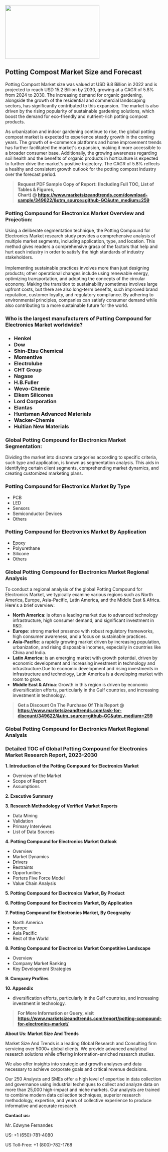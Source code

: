 <p><img class="alignnone size-medium wp-image-20088" src="https://ffe5etoiles.com/wp-content/uploads/2024/12/MST1-300x171.png" alt="" width="300" height="171" /></p><h2>Potting Compost Market Size and Forecast</h2><p>Potting Compost Market size was valued at USD 9.8 Billion in 2022 and is projected to reach USD 15.2 Billion by 2030, growing at a CAGR of 5.8% from 2024 to 2030. The increasing demand for organic gardening, alongside the growth of the residential and commercial landscaping sectors, has significantly contributed to this expansion. The market is also driven by the rising popularity of sustainable gardening solutions, which boost the demand for eco-friendly and nutrient-rich potting compost products.</p><p>As urbanization and indoor gardening continue to rise, the global potting compost market is expected to experience steady growth in the coming years. The growth of e-commerce platforms and home improvement trends has further facilitated the market's expansion, making it more accessible to a broader consumer base. Additionally, the growing awareness regarding soil health and the benefits of organic products in horticulture is expected to further drive the market's positive trajectory. The CAGR of 5.8% reflects a healthy and consistent growth outlook for the potting compost industry over the forecast period.</p></p><blockquote id="" class=""><strong>Request PDF Sample Copy of Report: (Including Full TOC, List of Tables &amp; Figures, Chart)&nbsp;@&nbsp;<strong><a href="https://www.marketsizeandtrends.com/download-sample/349622/&utm_source=github-GC&utm_medium=259" target="_blank">https://www.marketsizeandtrends.com/download-sample/349622/&utm_source=github-GC&utm_medium=259</a></strong></strong></blockquote><h3 id="" class="">Potting Compound for Electronics Market&nbsp;Overview and Projection:</h3><p id="" class="">Using a deliberate segmentation technique, the Potting Compound for Electronics Market research study provides a comprehensive analysis of multiple market segments, including application, type, and location. This method gives readers a comprehensive grasp of the factors that help and hurt each industry in order to satisfy the high standards of industry stakeholders. <br /> <br />Implementing sustainable practices involves more than just designing products; other operational changes include using renewable energy, optimizing transportation, and adopting the concepts of the circular economy. Making the transition to sustainability sometimes involves large upfront costs, but there are also long-term benefits, such improved brand reputation, customer loyalty, and regulatory compliance. By adhering to environmental principles, companies can satisfy consumer demand while also contributing to a more sustainable future for the world.</p><h3 id="" class="">Who is the largest manufacturers of&nbsp;Potting Compound for Electronics Market worldwide?</h3><h3 class=""><p><ul><li>Henkel </li><li> Dow </li><li> Shin-Etsu Chemical </li><li> Momentive </li><li> Electrolube </li><li> CHT Group </li><li> Nagase </li><li> H.B.Fuller </li><li> Wevo-Chemie </li><li> Elkem Silicones </li><li> Lord Corporation </li><li> Elantas </li><li> Huntsman Advanced Materials </li><li> Wacker-Chemie </li><li> Huitian New Materials</li></ul></p></h3><h3 id="" class="">Global&nbsp;Potting Compound for Electronics Market Segmentation:</h3><p id="" class="">Dividing the market into discrete categories according to specific criteria, such type and application, is known as segmentation analysis. This aids in identifying certain client segments, comprehending market dynamics, and creating customized marketing plans.</p><h3 id="" class="">Potting Compound for Electronics Market&nbsp;By Type</h3><p><p><ul><li>PCB</li><li> LED</li><li> Sensors</li><li> Semiconductor Devices</li><li> Others</p></li></ul></p></p><h3 id="" class="">Potting Compound for Electronics Market&nbsp;By Application</h3><p class=""><p><ul><li>Epoxy</li><li> Polyurethane</li><li> Silicone</li><li> Others</li></ul></p></p><h3 id="" class="">Global Potting Compound for Electronics Market Regional Analysis</h3><p id="" class="">To conduct a regional analysis of the global Potting Compound for Electronics Market, we typically examine various regions such as North America, Europe, Asia-Pacific, Latin America, and the Middle East &amp; Africa. Here's a brief overview:</p><ul><li><strong>North America</strong>: is often a leading market due to advanced technology infrastructure, high consumer demand, and significant investment in R&amp;D.</li><li><strong>Europe</strong>: strong market presence with robust regulatory frameworks, high consumer awareness, and a focus on sustainable practices.</li><li><strong>Asia-Pacific</strong>: a rapidly growing market driven by increasing population, urbanization, and rising disposable incomes, especially in countries like China and India.</li><li><strong>Latin America</strong>: is an emerging market with growth potential, driven by economic development and increasing investment in technology and infrastructure.Due to economic development and rising investments in infrastructure and technology, Latin America is a developing market with room to grow.</li><li><strong>Middle East &amp; Africa</strong>: Growth in this region is driven by economic diversification efforts, particularly in the Gulf countries, and increasing investment in technology.</li></ul><blockquote id="" class=""><strong>Get a Discount On The Purchase Of This Report @ <strong><a href="https://www.marketsizeandtrends.com/ask-for-discount/349622/&utm_source=github-GC&utm_medium=259" target="_blank">https://www.marketsizeandtrends.com/ask-for-discount/349622/&utm_source=github-GC&utm_medium=259</a></strong></strong></blockquote><h3 id="" class="">Global Potting Compound for Electronics Market Regional Analysis</h3><h3 id="" class="">Detailed TOC of Global Potting Compound for Electronics Market Research Report, 2023-2030</h3><p id="" class=""><strong>1. Introduction of the Potting Compound for Electronics Market</strong></p><ul><li>Overview of the Market</li><li>Scope of Report</li><li>Assumptions</li></ul><p id="" class=""><strong>2. Executive Summary</strong></p><p id="" class=""><strong>3. Research Methodology of Verified Market Reports</strong></p><ul><li>Data Mining</li><li>Validation</li><li>Primary Interviews</li><li>List of Data Sources</li></ul><p id="" class=""><strong>4. Potting Compound for Electronics Market Outlook</strong></p><ul><li>Overview</li><li>Market Dynamics</li><li>Drivers</li><li>Restraints</li><li>Opportunities</li><li>Porters Five Force Model</li><li>Value Chain Analysis</li></ul><p id="" class=""><strong>5. Potting Compound for Electronics Market, By Product</strong></p><p id="" class=""><strong>6. Potting Compound for Electronics Market, By Application</strong></p><p id="" class=""><strong>7. Potting Compound for Electronics Market, By Geography</strong></p><ul><li>North America</li><li>Europe</li><li>Asia Pacific</li><li>Rest of the World</li></ul><p id="" class=""><strong>8. Potting Compound for Electronics Market Competitive Landscape</strong></p><ul><li>Overview</li><li>Company Market Ranking</li><li>Key Development Strategies</li></ul><p id="" class=""><strong>9. Company Profiles</strong></p><p id="" class=""><strong>10. Appendix</strong></p><ul><li>diversification efforts, particularly in the Gulf countries, and increasing investment in technology.</li></ul><blockquote id="" class=""><strong>For More Information or Query, visit <strong><strong><a href="https://www.marketsizeandtrends.com/report/potting-compound-for-electronics-market/" target="_blank">https://www.marketsizeandtrends.com/report/potting-compound-for-electronics-market/</a></strong></strong></strong></blockquote><p id="" class=""><strong>About Us: Market Size And Trends</strong></p><p id="" class="">Market Size And Trends is a leading Global Research and Consulting firm servicing over 5000+ global clients. We provide advanced analytical research solutions while offering information-enriched research studies.</p><p id="" class="">We also offer insights into strategic and growth analyses and data necessary to achieve corporate goals and critical revenue decisions.</p><p id="" class="">Our 250 Analysts and SMEs offer a high level of expertise in data collection and governance using industrial techniques to collect and analyze data on more than 25,000 high-impact and niche markets. Our analysts are trained to combine modern data collection techniques, superior research methodology, expertise, and years of collective experience to produce informative and accurate research.</p><p id="" class=""><strong>Contact us:</strong></p><p id="" class="">Mr. Edwyne Fernandes</p><p id="" class="">US: +1 (650)-781-4080</p><p id="" class="">US Toll-Free: +1 (800)-782-1768</p>
